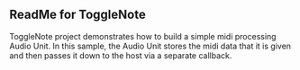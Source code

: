 ReadMe for ToggleNote
-----------------------------

ToggleNote project demonstrates how to build a simple midi processing Audio Unit.
In this sample, the Audio Unit stores the midi data that it is given and then passes it down to the host via a separate callback.
